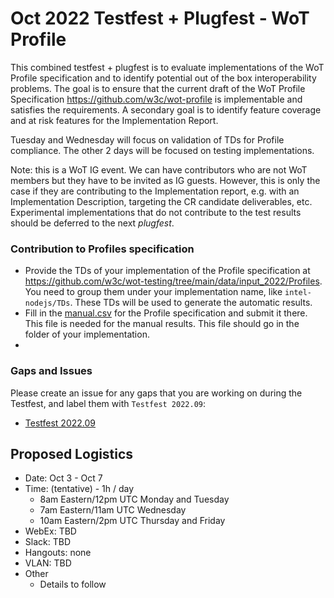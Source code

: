 # Oct 2022 Testfest + Plugfest - WoT Profile
This combined testfest + plugfest is to evaluate implementations of the WoT Profile specification and to identify potential 
out of the box interoperability problems.
The goal is to ensure that the current draft of the WoT Profile Specification https://github.com/w3c/wot-profile is implementable
and satisfies the requirements.
A secondary goal is to identify feature coverage and at risk features for the Implementation Report.

Tuesday and Wednesday will focus on validation of TDs for Profile compliance. The other 2 days will be focused on testing implementations. 

Note: this is a WoT IG event.  We can have contributors who are not WoT members but they have to be
invited as IG guests.  However, this is only the case if they are contributing to the Implementation report,
e.g. with an Implementation Description, targeting the CR candidate deliverables, etc.  Experimental
implementations that do not contribute to the test results should be deferred to the next *plugfest*.

### Contribution to Profiles specification
  - Provide the TDs of your implementation of the Profile specification at https://github.com/w3c/wot-testing/tree/main/data/input_2022/Profiles. 
    You need to group them under your implementation name, like `intel-nodejs/TDs`. These TDs will be used to generate the automatic results.
  - Fill in the [manual.csv](https://github.com/w3c/wot-testing/blob/main/events/2022.09.Online/Profile/manual.csv) for the Profile specification 
    and submit it there. This file is needed for the manual results. This file should go in the folder of your implementation.
  -
### Gaps and Issues
Please create an issue for any gaps that you are working on during the Testfest, and label them with `Testfest 2022.09`:
- [Testfest 2022.09](https://github.com/w3c/wot-testing/labels/Testfest%202022.09)

## Proposed Logistics
* Date: Oct 3 - Oct 7
* Time: (tentative) - 1h / day
   - 8am Eastern/12pm UTC Monday and Tuesday
   - 7am Eastern/11am UTC Wednesday
   - 10am Eastern/2pm UTC Thursday and Friday
* WebEx: TBD
* Slack: TBD
* Hangouts: none
* VLAN: TBD
* Other
   - Details to follow
